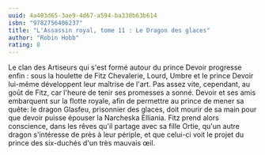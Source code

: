 ```yaml
---
uuid: 4a403d65-3ae9-4d67-a594-ba330b63b614
isbn: "9782756406237"
title: "L'Assassin royal, tome 11 : Le Dragon des glaces"
author: "Robin Hobb"
rating: 8
---
```


Le clan des Artiseurs qui s'est formé autour du prince Devoir progresse enfin : sous la houlette de Fitz Chevalerie, Lourd, Umbre et le prince Devoir lui-même développent leur maîtrise de l'art. Pas assez vite, cependant, au goût de Fitz, car l'heure de tenir ses promesses a sonné. Devoir et ses amis embarquent sur la flotte royale, afin de permettre au prince de mener sa quête: le dragon Glasfeu, prisonnier des glaces, doit mourir de sa main pour que devoir puisse épouser la Narcheska Elliania. Fitz prend alors conscience, dans les rêves qu'il partage avec sa fille Ortie, qu'un autre dragon s'intéresse de près à leur périple, et que celui-ci voit le projet du prince des six-duchés d'un très mauvais œil.
